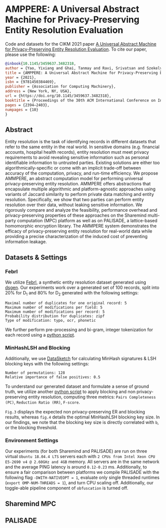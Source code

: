 # AMPPERE: A Universal Abstract Machine for Privacy-Preserving Entity Resolution Evaluation

Code and datasets for the CIKM 2021 paper [A Universal Abstract Machine for Privacy-Preserving Entity Resolution Evaluation](https://dl.acm.org/doi/pdf/10.1145/3459637.3482318). To cite our paper, please use the following:

```bibtex
@inbook{10.1145/3459637.3482318,
author = {Yao, Yixiang and Ghai, Tanmay and Ravi, Srivatsan and Szekely, Pedro},
title = {AMPPERE: A Universal Abstract Machine for Privacy-Preserving Entity Resolution Evaluation},
year = {2021},
isbn = {9781450384469},
publisher = {Association for Computing Machinery},
address = {New York, NY, USA},
url = {https://doi.org/10.1145/3459637.3482318},
booktitle = {Proceedings of the 30th ACM International Conference on Information & Knowledge Management},
pages = {2394–2403},
numpages = {10}
}
```

## Abstract

Entity resolution is the task of identifying records in different datasets that refer to the same entity in the real world. In sensitive domains (e.g. financial accounts, hospital health records), entity resolution must meet privacy requirements to avoid revealing sensitive information such as personal identifiable information to untrusted parties. Existing solutions are either too algorithmically-specific or come with an implicit trade-off between accuracy of the computation, privacy, and run-time efficiency. We propose AMMPERE, an abstract computation model for performing universal privacy-preserving entity resolution. AMMPERE offers abstractions that encapsulate multiple algorithmic and platform-agnostic approaches using variants of Jaccard similarity to perform private data matching and entity resolution. Specifically, we show that two parties can perform entity resolution over their data, without leaking sensitive information. We rigorously compare and analyze the feasibility, performance overhead and privacy-preserving properties of these approaches on the Sharemind multi-party computation (MPC) platform as well as on PALISADE, a lattice-based homomorphic encryption library. The AMMPERE system demonstrates the efficacy of privacy-preserving entity resolution for real-world data while providing a precise characterization of the induced cost of preventing information leakage.


## Datasets & Settings

### Febrl

We utilize [Febrl](https://recordlinkage.readthedocs.io/en/latest/ref-datasets.html), a synthetic entity resolution dataset generated using [dsgen](https://github.com/J535D165/FEBRL-fork-v0.4.2/tree/master/dsgen). Our experiments work over a generated set of 100 records, split into 20% for D<sub>1</sub> and 80% for D<sub>2</sub> generated with the following settings: 

```
Maximal number of duplicates for one original record: 5
Maximum number of modifications per field: 5
Maximum number of modifications per record: 5
Probability distribution for duplicates: zipf
Type of modification: typo, ocr, phonetic
```

We further perform pre-processing and bi-gram, integer tokenization for each record using a [python script](https://github.com/usc-isi-i2/amppere). 


### MinHashLSH and Blocking

Additionally, we use [DataSketch](https://github.com/ekzhu/datasketch) for calculating MinHash signatures & LSH blocking keys with the following settings: 

```
Number of permutations: 128
Relative importance of false positives: 0.5
```

To understand our generated dataset and formulate a sense of ground truth, we utilize another [python script](https://github.com/usc-isi-i2/amppere) to apply blocking and non privacy-preserving entity resolution, computing three metrics: `Pairs Completeness (PC)`, `Reduction Ratio (RR)`, `F-score`. 

`Fig.3` displays the expected non privacy-preserving ER and blocking results, whereas `fig.4` details the optimal MinHashLSH blocking key size. In our findings, we note that the blocking key size is directly correlated with `b`, or the blocking threshold. 

### Environment Settings

Our experiments (for both Sharemind and PALISADE) are run on three virtual `Ubuntu
18.04.4 LTS` servers each with `2 CPUs from Intel Xeon CPU E5-2690 v4 @ 2.60GHz and 4GB` memory. All servers are in the same network and the average PING latency is around `0.12-0.23` ms. Additionally, to ensure a fair comparison between platforms we compile PALISADE with the following flag `-DWITH-NATIVEOPT = 1`, evaluate only single threaded runtimes (`export OMP-NUM-THREADS = 1`), and turn CPU scaling off. Additionally, our toggle-able pipeline component of `obfuscation` is turned off.

## Sharemind MPC

## PALISADE

